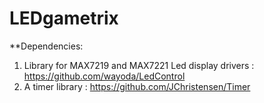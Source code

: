 # LEDgametrix

**Dependencies:

1.  Library for MAX7219 and MAX7221 Led display drivers : https://github.com/wayoda/LedControl
2.  A timer library : https://github.com/JChristensen/Timer

